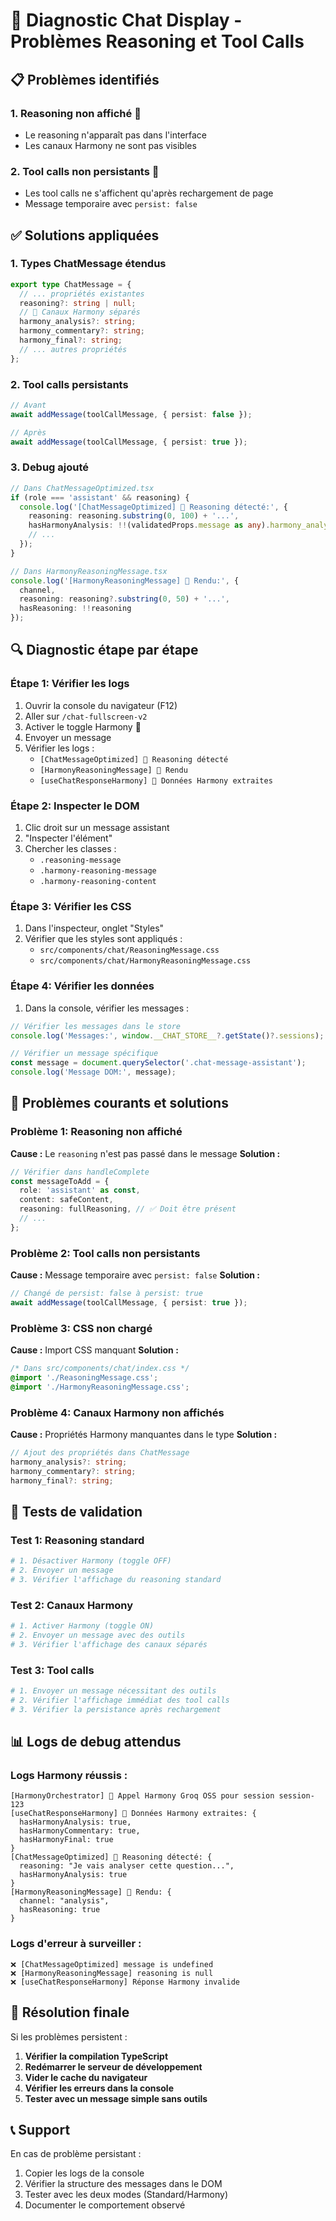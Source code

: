 # 🐛 Diagnostic Chat Display - Problèmes Reasoning et Tool Calls

## 📋 Problèmes identifiés

### 1. **Reasoning non affiché** 🧠
- Le reasoning n'apparaît pas dans l'interface
- Les canaux Harmony ne sont pas visibles

### 2. **Tool calls non persistants** 🔧
- Les tool calls ne s'affichent qu'après rechargement de page
- Message temporaire avec `persist: false`

## ✅ Solutions appliquées

### 1. **Types ChatMessage étendus**
```typescript
export type ChatMessage = {
  // ... propriétés existantes
  reasoning?: string | null;
  // 🎼 Canaux Harmony séparés
  harmony_analysis?: string;
  harmony_commentary?: string;
  harmony_final?: string;
  // ... autres propriétés
};
```

### 2. **Tool calls persistants**
```typescript
// Avant
await addMessage(toolCallMessage, { persist: false });

// Après
await addMessage(toolCallMessage, { persist: true });
```

### 3. **Debug ajouté**
```typescript
// Dans ChatMessageOptimized.tsx
if (role === 'assistant' && reasoning) {
  console.log('[ChatMessageOptimized] 🧠 Reasoning détecté:', {
    reasoning: reasoning.substring(0, 100) + '...',
    hasHarmonyAnalysis: !!(validatedProps.message as any).harmony_analysis,
    // ...
  });
}

// Dans HarmonyReasoningMessage.tsx
console.log('[HarmonyReasoningMessage] 🎼 Rendu:', {
  channel,
  reasoning: reasoning?.substring(0, 50) + '...',
  hasReasoning: !!reasoning
});
```

## 🔍 Diagnostic étape par étape

### **Étape 1: Vérifier les logs**
1. Ouvrir la console du navigateur (F12)
2. Aller sur `/chat-fullscreen-v2`
3. Activer le toggle Harmony 🎼
4. Envoyer un message
5. Vérifier les logs :
   - `[ChatMessageOptimized] 🧠 Reasoning détecté`
   - `[HarmonyReasoningMessage] 🎼 Rendu`
   - `[useChatResponseHarmony] 🎯 Données Harmony extraites`

### **Étape 2: Inspecter le DOM**
1. Clic droit sur un message assistant
2. "Inspecter l'élément"
3. Chercher les classes :
   - `.reasoning-message`
   - `.harmony-reasoning-message`
   - `.harmony-reasoning-content`

### **Étape 3: Vérifier les CSS**
1. Dans l'inspecteur, onglet "Styles"
2. Vérifier que les styles sont appliqués :
   - `src/components/chat/ReasoningMessage.css`
   - `src/components/chat/HarmonyReasoningMessage.css`

### **Étape 4: Vérifier les données**
1. Dans la console, vérifier les messages :
```javascript
// Vérifier les messages dans le store
console.log('Messages:', window.__CHAT_STORE__?.getState()?.sessions);

// Vérifier un message spécifique
const message = document.querySelector('.chat-message-assistant');
console.log('Message DOM:', message);
```

## 🚨 Problèmes courants et solutions

### **Problème 1: Reasoning non affiché**
**Cause :** Le `reasoning` n'est pas passé dans le message
**Solution :**
```typescript
// Vérifier dans handleComplete
const messageToAdd = {
  role: 'assistant' as const,
  content: safeContent,
  reasoning: fullReasoning, // ✅ Doit être présent
  // ...
};
```

### **Problème 2: Tool calls non persistants**
**Cause :** Message temporaire avec `persist: false`
**Solution :**
```typescript
// Changé de persist: false à persist: true
await addMessage(toolCallMessage, { persist: true });
```

### **Problème 3: CSS non chargé**
**Cause :** Import CSS manquant
**Solution :**
```css
/* Dans src/components/chat/index.css */
@import './ReasoningMessage.css';
@import './HarmonyReasoningMessage.css';
```

### **Problème 4: Canaux Harmony non affichés**
**Cause :** Propriétés Harmony manquantes dans le type
**Solution :**
```typescript
// Ajout des propriétés dans ChatMessage
harmony_analysis?: string;
harmony_commentary?: string;
harmony_final?: string;
```

## 🧪 Tests de validation

### **Test 1: Reasoning standard**
```bash
# 1. Désactiver Harmony (toggle OFF)
# 2. Envoyer un message
# 3. Vérifier l'affichage du reasoning standard
```

### **Test 2: Canaux Harmony**
```bash
# 1. Activer Harmony (toggle ON)
# 2. Envoyer un message avec des outils
# 3. Vérifier l'affichage des canaux séparés
```

### **Test 3: Tool calls**
```bash
# 1. Envoyer un message nécessitant des outils
# 2. Vérifier l'affichage immédiat des tool calls
# 3. Vérifier la persistance après rechargement
```

## 📊 Logs de debug attendus

### **Logs Harmony réussis :**
```
[HarmonyOrchestrator] 🎼 Appel Harmony Groq OSS pour session session-123
[useChatResponseHarmony] 🎯 Données Harmony extraites: {
  hasHarmonyAnalysis: true,
  hasHarmonyCommentary: true,
  hasHarmonyFinal: true
}
[ChatMessageOptimized] 🧠 Reasoning détecté: {
  reasoning: "Je vais analyser cette question...",
  hasHarmonyAnalysis: true
}
[HarmonyReasoningMessage] 🎼 Rendu: {
  channel: "analysis",
  hasReasoning: true
}
```

### **Logs d'erreur à surveiller :**
```
❌ [ChatMessageOptimized] message is undefined
❌ [HarmonyReasoningMessage] reasoning is null
❌ [useChatResponseHarmony] Réponse Harmony invalide
```

## 🎯 Résolution finale

Si les problèmes persistent :

1. **Vérifier la compilation TypeScript**
2. **Redémarrer le serveur de développement**
3. **Vider le cache du navigateur**
4. **Vérifier les erreurs dans la console**
5. **Tester avec un message simple sans outils**

## 📞 Support

En cas de problème persistant :
1. Copier les logs de la console
2. Vérifier la structure des messages dans le DOM
3. Tester avec les deux modes (Standard/Harmony)
4. Documenter le comportement observé

